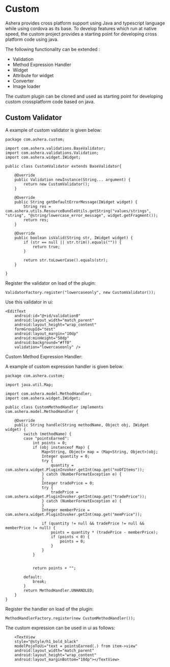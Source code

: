 # Custom

Ashera provides cross platform support using Java and typescript language while using cordova as its base. To develop features which run at native speed, the custom project provides a starting point for developing cross platform code using java.

The following functionality can be extended :
* Validation
* Method Expression Handler
* Widget
* Attribute for widget
* Converter
* Image loader

The custom plugin can be cloned and used as starting point for developing custom crossplatform code based on java.

## Custom Validator

A example of custom validator is given below:
```
package com.ashera.custom;

import com.ashera.validations.BaseValidator;
import com.ashera.validations.Validation;
import com.ashera.widget.IWidget;

public class CustomValidator extends BaseValidator{

	@Override
	public Validation newInstance(String... argument) {
		return new CustomValidator();
	}

	@Override
	public String getDefaultErrorMessage(IWidget widget) {
		String res = com.ashera.utils.ResourceBundleUtils.getString("values/strings", "string", "@string/lowercase_error_message", widget.getFragment());
		return res;
	}

	@Override
	public boolean isValid(String str, IWidget widget) {
		if (str == null || str.trim().equals("")) {
			return true;
		}
		
		return str.toLowerCase().equals(str);
	}

}
```

Register the validator on load of the plugin:

```
ValidatorFactory.register("lowercaseonly", new CustomValidator());
```

Use this validator in ui:

```
<EditText
	android:id="@+id/validation0"
	android:layout_width="match_parent"
	android:layout_height="wrap_content"
	formGroupId="test"
	android:layout_margin="10dp"
	android:minHeight="50dp"
	android:background="#ff0"
	validation="lowercaseonly" />

```

Custom Method Expression Handler:

A example of custom expression handler is given below:

```
package com.ashera.custom;

import java.util.Map;

import com.ashera.model.MethodHandler;
import com.ashera.widget.IWidget;

public class CustomMethodHandler implements com.ashera.model.MethodHandler {

	@Override
	public String handle(String methodName, Object obj, IWidget widget) {
		switch (methodName) {
		case "pointsEarned":
			int points = 0;			
			if (obj instanceof Map) {
				Map<String, Object> map = (Map<String, Object>)obj;
				Integer quantity = 0; 
				try {
					quantity = com.ashera.widget.PluginInvoker.getInt(map.get("noOfItems"));
				} catch (NumberFormatException e) {
				}
				Integer tradePrice = 0;
				try {
					tradePrice = com.ashera.widget.PluginInvoker.getInt(map.get("tradePrice"));
				} catch (NumberFormatException e) {
				}
				Integer memberPrice = com.ashera.widget.PluginInvoker.getInt(map.get("memPrice"));
			
				if (quantity != null && tradePrice != null && memberPrice != null) {
					points = quantity * (tradePrice - memberPrice);
					if (points < 0) {
						points = 0;
					}
				}
			}
			

			return points + "";

		default:
			break;
		}
		return MethodHandler.UNHANDLED;
	}
}

```
Register the handler on load of the plugin:
```
MethodHandlerFactory.register(new CustomMethodHandler());
```

The custom expression can be used in ui as follows:
```
    <TextView
	style="@style/h1_bold_black"
	modelPojoToUi="text = pointsEarned(.) from item->view"
	android:layout_width="match_parent"
	android:layout_height="wrap_content"
	android:layout_marginBottom="10dp"></TextView>
```


